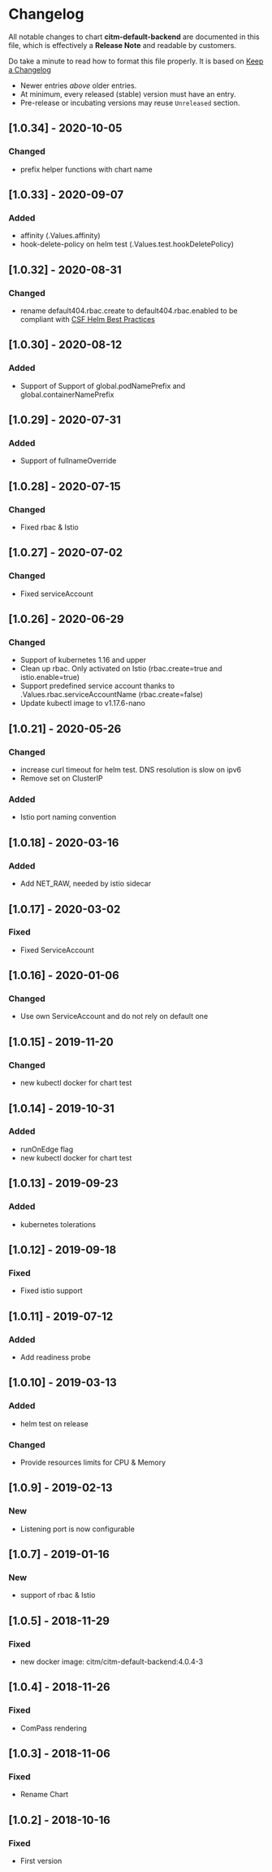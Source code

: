 # Changelog
All notable changes to chart **citm-default-backend** are documented in this file,
which is effectively a **Release Note** and readable by customers.

Do take a minute to read how to format this file properly.
It is based on [Keep a Changelog](http://keepachangelog.com)
- Newer entries _above_ older entries.
- At minimum, every released (stable) version must have an entry.
- Pre-release or incubating versions may reuse `Unreleased` section.

## [1.0.34] - 2020-10-05
### Changed
- prefix helper functions with chart name

## [1.0.33] - 2020-09-07
### Added
- affinity (.Values.affinity)
- hook-delete-policy on helm test (.Values.test.hookDeletePolicy)

## [1.0.32] - 2020-08-31
### Changed
- rename default404.rbac.create to default404.rbac.enabled to be compliant with [CSF Helm Best Practices](https://confluence-app.ext.net.nokia.com)

## [1.0.30] - 2020-08-12
### Added
- Support of Support of global.podNamePrefix and global.containerNamePrefix

## [1.0.29] - 2020-07-31
### Added
- Support of fullnameOverride

## [1.0.28] - 2020-07-15
### Changed
- Fixed rbac & Istio

## [1.0.27] - 2020-07-02
### Changed
- Fixed serviceAccount

## [1.0.26] - 2020-06-29
### Changed
- Support of kubernetes 1.16 and upper
- Clean up rbac. Only activated on Istio (rbac.create=true and istio.enable=true)
- Support predefined service account thanks to .Values.rbac.serviceAccountName (rbac.create=false)
- Update kubectl image to v1.17.6-nano

## [1.0.21] - 2020-05-26
### Changed
- increase curl timeout for helm test. DNS resolution is slow on ipv6
- Remove set on ClusterIP

### Added
- Istio port naming convention

## [1.0.18] - 2020-03-16
### Added
- Add NET_RAW, needed by istio sidecar

## [1.0.17] - 2020-03-02
### Fixed
- Fixed ServiceAccount

## [1.0.16] - 2020-01-06
### Changed
- Use own ServiceAccount and do not rely on default one

## [1.0.15] - 2019-11-20
### Changed
- new kubectl docker for chart test

## [1.0.14] - 2019-10-31
### Added 
- runOnEdge flag
- new kubectl docker for chart test

## [1.0.13] - 2019-09-23
### Added 
- kubernetes tolerations

## [1.0.12] - 2019-09-18
### Fixed 
- Fixed istio support

## [1.0.11] - 2019-07-12
### Added
- Add readiness probe

## [1.0.10] - 2019-03-13
### Added
- helm test on release

### Changed
- Provide resources limits for CPU & Memory

## [1.0.9] - 2019-02-13
### New
- Listening port is now configurable

## [1.0.7] - 2019-01-16
### New
- support of rbac & Istio

## [1.0.5] - 2018-11-29
### Fixed
- new docker image: citm/citm-default-backend:4.0.4-3

## [1.0.4] - 2018-11-26
### Fixed
- ComPass rendering

## [1.0.3] - 2018-11-06
### Fixed
- Rename Chart

## [1.0.2] - 2018-10-16
### Fixed
- First version

